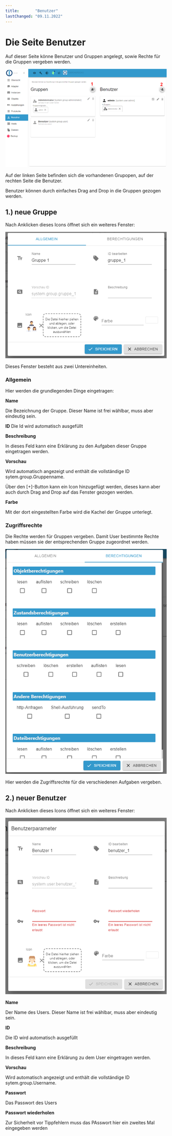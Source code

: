 ```yaml
---
title:       "Benutzer"
lastChanged: "09.11.2022"
---
```


# Die Seite Benutzer
Auf dieser Seite könne Benutzer und Gruppen angelegt, sowie Rechte für die Gruppen 
vergeben werden.

![Die Seite Benutzer](media/ADMIN_Benutzer_numbers.png)

Auf der linken Seite befinden sich die vorhandenen Grupopen, auf der rechten Seite die 
Benutzer.

Benutzer können durch einfaches Drag and Drop in die Gruppen gezogen werden.


## 1.) neue Gruppe
Nach Anklicken dieses Icons öffnet sich ein weiteres Fenster:

![Neue Gruppe anlegen](media/ADMIN_Benutzer_newgroup_allgemein.png)

Dieses Fenster besteht aus zwei Untereinheiten. 

### Allgemein
Hier werden die grundlegenden Dinge eingetragen:

**Name**

Die Bezeichnung der Gruppe. Dieser Name ist frei wählbar, muss aber eindeutig sein.

**ID**
Die Id wird automatisch ausgefüllt

**Beschreibung**

In dieses Feld kann eine Erklärung zu den Aufgaben dieser Gruppe eingetragen werden.

**Vorschau**

Wird automatisch angezeigt und enthält die vollständige ID sytem.group.Gruppenname.

Über den [+]-Button kann ein Icon hinzugefügt werden, dieses kann aber auch durch 
Drag and Drop auf das Fenster gezogen werden.

**Farbe**

Mit der dort eingestellten Farbe wird die Kachel der Gruppe unterlegt.

### Zugriffsrechte
Die Rechte werden für Gruppen vergeben. Damit User bestimmte Rechte haben müssen 
sie der entsprechenden Gruppe zugeordnet werden.

![Zugriffsrechte der Gruppe](media/ADMIN_Benutzer_newgroup_rechte.png)

Hier werden die Zugriffsrechte für die verschiedenen Aufgaben vergeben.

## 2.) neuer Benutzer
Nach Anklicken dieses Icons öffnet sich ein weiteres Fenster:

![Neuen Benutzer anlegen](media/ADMIN_Benutzer_newuser.png)

**Name**

Der Name des Users. Dieser Name ist frei wählbar, muss aber eindeutig sein.

**ID**

Die ID wird automatisch ausgefüllt

**Beschreibung**

In dieses Feld kann eine Erklärung zu dem User eingetragen werden.

**Vorschau**

Wird automatisch angezeigt und enthält die vollständige ID sytem.group.Username.


**Passwort**

Das Passwort des Users

**Passwort wiederholen**

Zur Sicherheit vor Tippfehlern muss das PAsswort hier ein zweites Mal eingegeben werden
